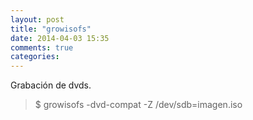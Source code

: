 ```yaml
---
layout: post
title: "growisofs"
date: 2014-04-03 15:35
comments: true
categories: 
---
```

Grabación de dvds.

>$ growisofs -dvd-compat -Z /dev/sdb=imagen.iso

